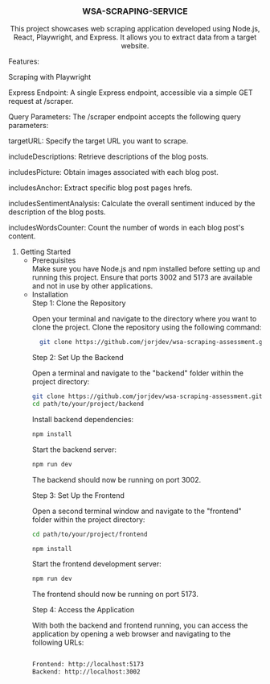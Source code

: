 

<!-- PROJECT LOGO -->

<h3 align="center">WSA-SCRAPING-SERVICE</h3>

  <p align="center">
 This project showcases web scraping application developed using Node.js, React, Playwright, and Express. It allows you to extract data from a target website.

Features:

Scraping with Playwright

Express Endpoint: A single Express endpoint, accessible via a simple GET request at /scraper.

Query Parameters: The /scraper endpoint accepts the following query parameters:

targetURL: Specify the target URL you want to scrape.

includeDescriptions: Retrieve descriptions of the blog posts.

includesPicture: Obtain images associated with each blog post.

includesAnchor: Extract specific blog post pages hrefs.

includesSentimentAnalysis: Calculate the overall sentiment induced by the description of the blog posts.

includesWordsCounter: Count the number of words in each blog post's content.

   
  </p>
</div>



  <ol>
    <li>
      Getting Started
      <ul>
        <li>Prerequisites</li>
        Make sure you have Node.js and npm installed before setting up and running this project.
        Ensure that ports 3002 and 5173 are available and not in use by other applications.
        <li>Installation</li>
        Step 1: Clone the Repository

        
Open your terminal and navigate to the directory where you want to clone the project.
Clone the repository using the following command:
         
```bash
  git clone https://github.com/jorjdev/wsa-scraping-assessment.git
```
 Step 2: Set Up the Backend
 
Open a terminal and navigate to the "backend" folder within the project directory:
```bash
git clone https://github.com/jorjdev/wsa-scraping-assessment.git
cd path/to/your/project/backend
```
Install backend dependencies:
```bash
npm install
```
Start the backend server:
```bash
npm run dev
```
The backend should now be running on port 3002.

Step 3: Set Up the Frontend

Open a second terminal window and navigate to the "frontend" folder within the project directory:
```bash
cd path/to/your/project/frontend
```
```bash
npm install
```
Start the frontend development server:
```bash
npm run dev
```
The frontend should now be running on port 5173.

Step 4: Access the Application

With both the backend and frontend running, you can access the application by opening a web browser and navigating to the following URLs:
```bash

Frontend: http://localhost:5173
Backend: http://localhost:3002
```

  </ol>



